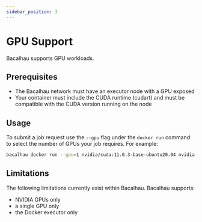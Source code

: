 ```yaml
---
sidebar_position: 3
---
```


# GPU Support

Bacalhau supports GPU workloads.

## Prerequisites

* The Bacalhau network must have an executor node with a GPU exposed
* Your container must include the CUDA runtime (cudart) and must be compatible with the CUDA version running on the node

## Usage

To submit a job request use the `--gpu` flag under the `docker run` command to select the number of GPUs your job requires. For example:

```bash
bacalhau docker run --gpu=1 nvidia/cuda:11.0.3-base-ubuntu20.04 nvidia-smi
```

## Limitations

The following limitations currently exist within Bacalhau. Bacalhau supports:

* NVIDIA GPUs only
* a single GPU only
* the Docker executor only